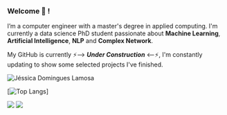 ### Welcome 👋 !

I’m a computer engineer with a master's degree in applied computing. I'm currently a data science PhD student passionate about **Machine Learning**, **Artificial Intelligence**, **NLP** and **Complex Network**.


My GitHub is currently ⚡--> **_Under Construction_** <--⚡, I'm constantly updating to show some selected projects I've finished.


![Jéssica Domingues Lamosa](https://github-readme-stats.vercel.app/api?username=jdlamosa&theme=blueberry&show_icons=true)


[![Top Langs](https://github-readme-stats.vercel.app/api/top-langs/?username=jdlamosa&layout=compact)]

<div> 
  
<a href="https://www.linkedin.com/in/jdlamosa/" target="_blank"><img src="https://img.shields.io/badge/-LinkedIn-%230077B5?style=for-the-badge&logo=linkedin&logoColor=white" target="_blank"></a>
<a href = "mailto:jdlamosa@gmail.com"><img src="https://img.shields.io/badge/Gmail-D14836?style=for-the-badge&logo=gmail&logoColor=white" target="_blank"></a>

</div>

<!--
**jdlamosa/jdlamosa** is a ✨ _special_ ✨ repository because its `README.md` (this file) appears on your GitHub profile.

Here are some ideas to get you started:

- 🔭 I’m currently working on ...
- 🌱 I’m currently learning ...
- 👯 I’m looking to collaborate on ...
- 🤔 I’m looking for help with ...
- 💬 Ask me about ...
- 📫 How to reach me: ...
- 😄 Pronouns: ...
- ⚡ Fun fact: ...
-->
